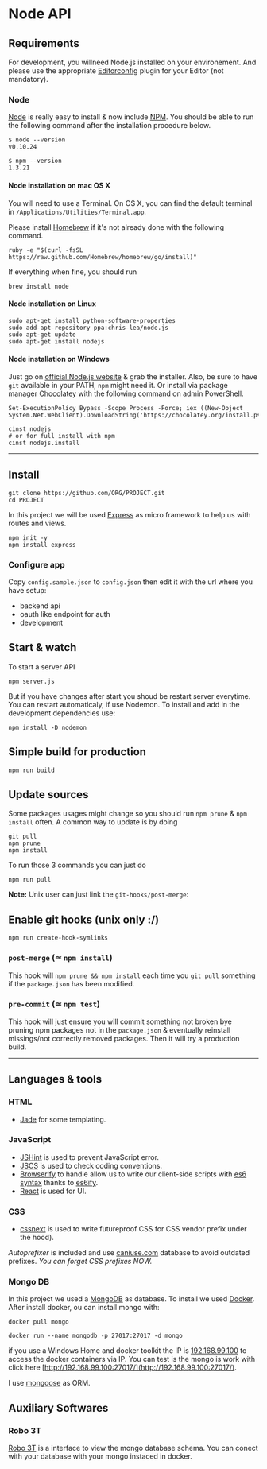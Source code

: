 # Node API

## Requirements

For development, you willneed Node.js installed on your environement.
And please use the appropriate [Editorconfig](http://editorconfig.org/) plugin for your Editor (not mandatory).

### Node

[Node](http://nodejs.org/) is really easy to install & now include [NPM](https://npmjs.org/).
You should be able to run the following command after the installation procedure
below.

    $ node --version
    v0.10.24

    $ npm --version
    1.3.21

#### Node installation on mac OS X

You will need to use a Terminal. On OS X, you can find the default terminal in
`/Applications/Utilities/Terminal.app`.

Please install [Homebrew](http://brew.sh/) if it's not already done with the following command.

    ruby -e "$(curl -fsSL https://raw.github.com/Homebrew/homebrew/go/install)"

If everything when fine, you should run

    brew install node

#### Node installation on Linux

    sudo apt-get install python-software-properties
    sudo add-apt-repository ppa:chris-lea/node.js
    sudo apt-get update
    sudo apt-get install nodejs

#### Node installation on Windows

Just go on [official Node.js website](http://nodejs.org/) & grab the installer.
Also, be sure to have `git` available in your PATH, `npm` might need it. Or install via package manager [Chocolatey](https://chocolatey.org/) with the following command on admin PowerShell.

    Set-ExecutionPolicy Bypass -Scope Process -Force; iex ((New-Object System.Net.WebClient).DownloadString('https://chocolatey.org/install.ps1'))

    cinst nodejs
    # or for full install with npm
    cinst nodejs.install

---

## Install

    git clone https://github.com/ORG/PROJECT.git
    cd PROJECT

In this project we will be used [Express](https://expressjs.com/) as micro framework to help us with routes and views.

    npm init -y
    npm install express

### Configure app

Copy `config.sample.json` to `config.json` then edit it with the url where you have setup:

- backend api
- oauth like endpoint for auth
- development

## Start & watch

To start a server API

    npm server.js

But if you have changes after start you shoud be restart server everytime. You can restart automaticaly, if use Nodemon. To install and add in the development dependencies use:

    npm install -D nodemon

## Simple build for production

    npm run build

## Update sources

Some packages usages might change so you should run `npm prune` & `npm install` often.
A common way to update is by doing

    git pull
    npm prune
    npm install

To run those 3 commands you can just do

    npm run pull

**Note:** Unix user can just link the `git-hooks/post-merge`:

## Enable git hooks (unix only :/)

    npm run create-hook-symlinks

### `post-merge` (≃ `npm install`)

This hook will `npm prune && npm install` each time you `git pull` something if the `package.json` has been modified.

### `pre-commit` (≃ `npm test`)

This hook will just ensure you will commit something not broken bye pruning npm packages not in the `package.json` & eventually reinstall missings/not correctly removed packages.
Then it will try a production build.

---

## Languages & tools

### HTML

- [Jade](http://jade-lang.com/) for some templating.

### JavaScript

- [JSHint](http://www.jshint.com/docs/) is used to prevent JavaScript error.
- [JSCS](https://npmjs.org/package/jscs) is used to check coding conventions.
- [Browserify](http://browserify.org/) to handle allow us to write our client-side scripts with [es6 syntax](http://es6.github.io/) thanks to [es6ify](https://github.com/thlorenz/es6ify).
- [React](http://facebook.github.io/react) is used for UI.

### CSS

- [cssnext](http://cssnext.putaindecode.io) is used to write futureproof CSS for CSS vendor prefix under the hood).

_Autoprefixer_ is included and use [caniuse.com](http://caniuse.com/) database to avoid outdated prefixes. _You can forget CSS prefixes NOW._

### Mongo DB

In this project we used a [MongoDB](https://www.mongodb.com/) as database. To install we used [Docker](https://www.docker.com/). After install docker, ou can install mongo with:

    docker pull mongo

    docker run --name mongodb -p 27017:27017 -d mongo

if you use a Windows Home and docker toolkit the IP is [192.168.99.100](192.168.99.100) to access the docker containers via IP. You can test is the mongo is work with click here [http://192.168.99.100:27017/](http://192.168.99.100:27017/).

I use [mongoose](https://mongoosejs.com/docs/api.html) as ORM.

## Auxiliary Softwares

### Robo 3T

[Robo 3T](https://robomongo.org/) is a interface to view the mongo database schema. You can conect with your database with your mongo instaced in docker.
